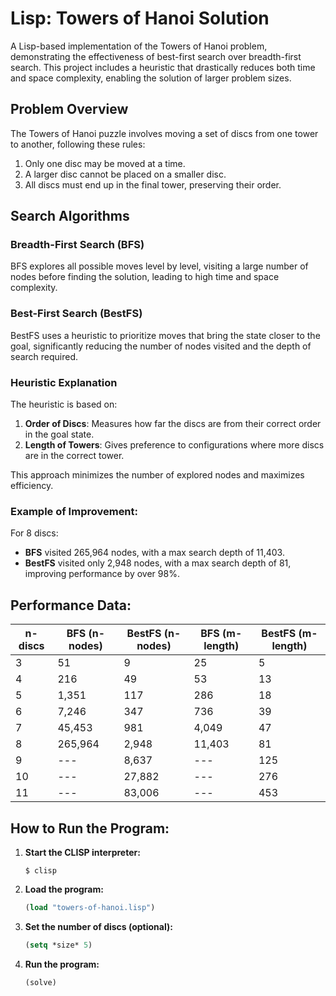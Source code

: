 # Lisp: Towers of Hanoi Solution

A Lisp-based implementation of the Towers of Hanoi problem, demonstrating the effectiveness of best-first search over breadth-first search. This project includes a heuristic that drastically reduces both time and space complexity, enabling the solution of larger problem sizes.

## Problem Overview

The Towers of Hanoi puzzle involves moving a set of discs from one tower to another, following these rules:
1. Only one disc may be moved at a time.
2. A larger disc cannot be placed on a smaller disc.
3. All discs must end up in the final tower, preserving their order.

## Search Algorithms

### Breadth-First Search (BFS)
BFS explores all possible moves level by level, visiting a large number of nodes before finding the solution, leading to high time and space complexity.

### Best-First Search (BestFS)
BestFS uses a heuristic to prioritize moves that bring the state closer to the goal, significantly reducing the number of nodes visited and the depth of search required.

### Heuristic Explanation
The heuristic is based on:
1. **Order of Discs**: Measures how far the discs are from their correct order in the goal state.
2. **Length of Towers**: Gives preference to configurations where more discs are in the correct tower.

This approach minimizes the number of explored nodes and maximizes efficiency.

### Example of Improvement:
For 8 discs:
- **BFS** visited 265,964 nodes, with a max search depth of 11,403.
- **BestFS** visited only 2,948 nodes, with a max search depth of 81, improving performance by over 98%.

## Performance Data:

| **n-discs** | **BFS (n-nodes)** | **BestFS (n-nodes)** | **BFS (m-length)** | **BestFS (m-length)** |
|-------------|-------------------|----------------------|--------------------|-----------------------|
| 3           | 51                | 9                    | 25                 | 5                     |
| 4           | 216               | 49                   | 53                 | 13                    |
| 5           | 1,351             | 117                  | 286                | 18                    |
| 6           | 7,246             | 347                  | 736                | 39                    |
| 7           | 45,453            | 981                  | 4,049              | 47                    |
| 8           | 265,964           | 2,948                | 11,403             | 81                    |
| 9           | ---               | 8,637                | ---                | 125                   |
| 10          | ---               | 27,882               | ---                | 276                   |
| 11          | ---               | 83,006               | ---                | 453                   |

## How to Run the Program:

1. **Start the CLISP interpreter:**
   ```
   $ clisp
   ```

2. **Load the program:**
   ```lisp
   (load "towers-of-hanoi.lisp")
   ```

3. **Set the number of discs (optional):**
   ```lisp
   (setq *size* 5)
   ```

4. **Run the program:**
   ```lisp
   (solve)
   ```
